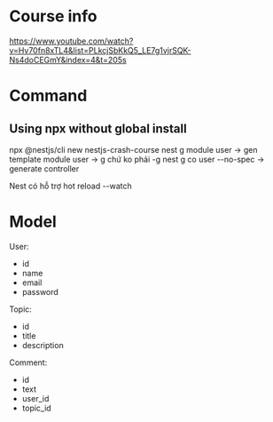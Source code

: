 # Course info

https://www.youtube.com/watch?v=Hv70fn8xTL4&list=PLkcjSbKkQ5_LE7g1vjrSQK-Ns4doCEGmY&index=4&t=205s

# Command

## Using npx without global install

npx @nestjs/cli new nestjs-crash-course
nest g module user
-> gen template module user
-> g chứ ko phải -g
nest g co user --no-spec
-> generate controller

Nest có hỗ trợ hot reload --watch

# Model

User:

- id
- name
- email
- password

Topic:

- id
- title
- description

Comment:

- id
- text
- user_id
- topic_id
